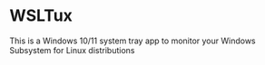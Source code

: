 # WSLTux

This is a Windows 10/11 system tray app to monitor your Windows Subsystem for Linux distributions

